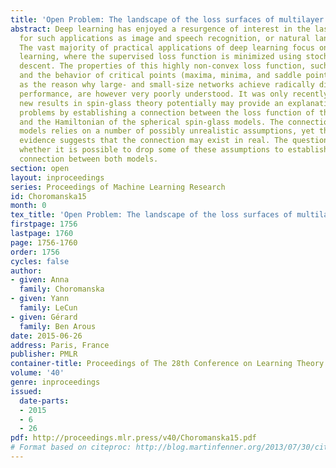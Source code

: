 ```yaml
---
title: 'Open Problem: The landscape of the loss surfaces of multilayer networks'
abstract: Deep learning has enjoyed a resurgence of interest in the last few years
  for such applications as image and speech recognition, or natural language processing.
  The vast majority of practical applications of deep learning focus on supervised
  learning, where the supervised loss function is minimized using stochastic gradient
  descent. The properties of this highly non-convex loss function, such as its landscape
  and the behavior of critical points (maxima, minima, and saddle points), as well
  as the reason why large- and small-size networks achieve radically different practical
  performance, are however very poorly understood. It was only recently shown that
  new results in spin-glass theory potentially may provide an explanation for these
  problems by establishing a connection between the loss function of the neural networks
  and the Hamiltonian of the spherical spin-glass models. The connection between both
  models relies on a number of possibly unrealistic assumptions, yet the empirical
  evidence suggests that the connection may exist in real. The question we pose is
  whether it is possible to drop some of these assumptions to establish a stronger
  connection between both models.
section: open
layout: inproceedings
series: Proceedings of Machine Learning Research
id: Choromanska15
month: 0
tex_title: 'Open Problem: The landscape of the loss surfaces of multilayer networks'
firstpage: 1756
lastpage: 1760
page: 1756-1760
order: 1756
cycles: false
author:
- given: Anna
  family: Choromanska
- given: Yann
  family: LeCun
- given: Gérard
  family: Ben Arous
date: 2015-06-26
address: Paris, France
publisher: PMLR
container-title: Proceedings of The 28th Conference on Learning Theory
volume: '40'
genre: inproceedings
issued:
  date-parts:
  - 2015
  - 6
  - 26
pdf: http://proceedings.mlr.press/v40/Choromanska15.pdf
# Format based on citeproc: http://blog.martinfenner.org/2013/07/30/citeproc-yaml-for-bibliographies/
---
```

